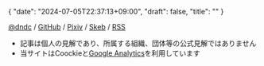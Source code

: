 {
   "date": "2024-07-05T22:37:13+09:00",
   "draft": false,
   "title": ""
}

[@dndc](https://njump.me/npub1dndcr0s2ufs2qjvtmtxql62lzgn08meck0jmadrr3tr6f3nsqfhs2zsdt0) / [GitHub](https://github.com/Dondoc0) / [Pixiv](https://www.pixiv.net/users/69376708) / [Skeb](https://skeb.jp/@dndc) / [RSS](https://dndc.dev/index.xml)

- 記事は個人の見解であり、所属する組織、団体等の公式見解ではありません
- 当サイトはCoockieと[Google Analytics](https://policies.google.com/technologies/partner-sites?hl=ja)を利用しています

<span class="makibishi" data-relays="wss://yabu.me/" data-url="https://dndc.dev/" data-content="🍣" data-allow-anonymous-reaction="true"></span>
